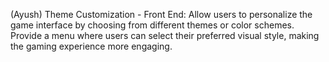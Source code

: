 (Ayush) Theme Customization - Front End: Allow users to personalize the game interface by choosing from different themes or color schemes. Provide a menu where users can select their preferred visual style, making the gaming experience more engaging.
